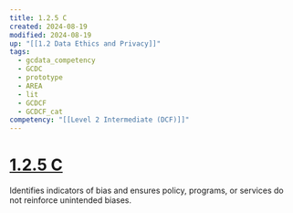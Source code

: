 ```yaml
---
title: 1.2.5 C
created: 2024-08-19
modified: 2024-08-19
up: "[[1.2 Data Ethics and Privacy]]"
tags:
  - gcdata_competency
  - GCDC
  - prototype
  - AREA
  - lit
  - GCDCF
  - GCDCF_cat
competency: "[[Level 2 Intermediate (DCF)]]"
---
```

# [1.2.5 C](1.2.5%20C.md)
Identifies indicators of bias and ensures policy, programs, or services do not reinforce unintended biases.
